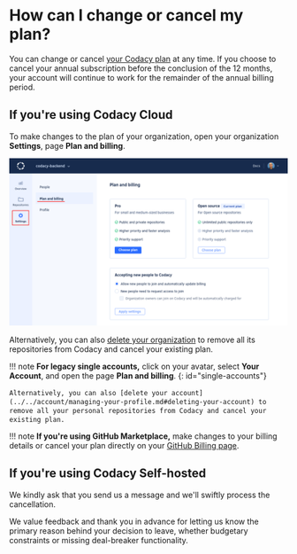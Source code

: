 # How can I change or cancel my plan?

You can change or cancel [your Codacy plan](https://www.codacy.com/pricing) at any time. If you choose to cancel your annual subscription before the conclusion of the 12 months, your account will continue to work for the remainder of the annual billing period.

## If you're using Codacy Cloud

To make changes to the plan of your organization, open your organization **Settings**, page **Plan and billing**.

![Plan and billing for organizations](images/plan-billing-organizations.png)

Alternatively, you can also [delete your organization](../../organizations/what-are-synced-organizations.md#deleting-an-organization) to remove all its repositories from Codacy and cancel your existing plan.

!!! note
    **For legacy single accounts,** click on your avatar, select **Your Account**, and open the page **Plan and billing**.
    {: id="single-accounts"}

    Alternatively, you can also [delete your account](../../account/managing-your-profile.md#deleting-your-account) to remove all your personal repositories from Codacy and cancel your existing plan.

!!! note
    **If you're using GitHub Marketplace,** make changes to your billing details or cancel your plan directly on your [GitHub Billing page](https://github.com/settings/billing).

## If you're using Codacy Self-hosted

We kindly ask that you send us a message and we'll swiftly process the cancellation.

We value feedback and thank you in advance for letting us know the primary reason behind your decision to leave, whether budgetary constraints or missing deal-breaker functionality.
